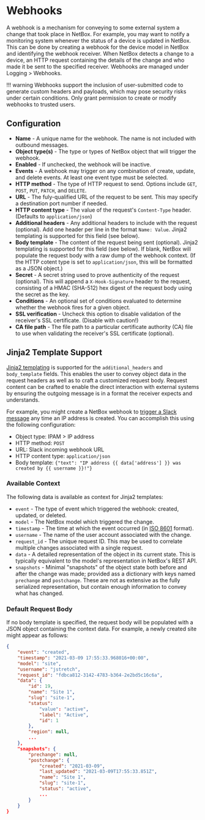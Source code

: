 # Webhooks

A webhook is a mechanism for conveying to some external system a change that took place in NetBox. For example, you may want to notify a monitoring system whenever the status of a device is updated in NetBox. This can be done by creating a webhook for the device model in NetBox and identifying the webhook receiver. When NetBox detects a change to a device, an HTTP request containing the details of the change and who made it be sent to the specified receiver. Webhooks are managed under Logging > Webhooks.

!!! warning
    Webhooks support the inclusion of user-submitted code to generate custom headers and payloads, which may pose security risks under certain conditions. Only grant permission to create or modify webhooks to trusted users.

## Configuration

* **Name** - A unique name for the webhook. The name is not included with outbound messages.
* **Object type(s)** - The type or types of NetBox object that will trigger the webhook.
* **Enabled** - If unchecked, the webhook will be inactive.
* **Events** - A webhook may trigger on any combination of create, update, and delete events. At least one event type must be selected.
* **HTTP method** - The type of HTTP request to send. Options include `GET`, `POST`, `PUT`, `PATCH`, and `DELETE`.
* **URL** - The fuly-qualified URL of the request to be sent. This may specify a destination port number if needed.
* **HTTP content type** - The value of the request's `Content-Type` header. (Defaults to `application/json`)
* **Additional headers** - Any additional headers to include with the request (optional). Add one header per line in the format `Name: Value`. Jinja2 templating is supported for this field (see below).
* **Body template** - The content of the request being sent (optional). Jinja2 templating is supported for this field (see below). If blank, NetBox will populate the request body with a raw dump of the webhook context. (If the HTTP cotent type is set to `application/json`, this will be formatted as a JSON object.)
* **Secret** - A secret string used to prove authenticity of the request (optional). This will append a `X-Hook-Signature` header to the request, consisting of a HMAC (SHA-512) hex digest of the request body using the secret as the key.
* **Conditions** - An optional set of conditions evaluated to determine whether the webhook fires for a given object.
* **SSL verification** - Uncheck this option to disable validation of the receiver's SSL certificate. (Disable with caution!)
* **CA file path** - The file path to a particular certificate authority (CA) file to use when validating the receiver's SSL certificate (optional).

## Jinja2 Template Support

[Jinja2 templating](https://jinja.palletsprojects.com/) is supported for the `additional_headers` and `body_template` fields. This enables the user to convey object data in the request headers as well as to craft a customized request body. Request content can be crafted to enable the direct interaction with external systems by ensuring the outgoing message is in a format the receiver expects and understands.

For example, you might create a NetBox webhook to [trigger a Slack message](https://api.slack.com/messaging/webhooks) any time an IP address is created. You can accomplish this using the following configuration:

* Object type: IPAM > IP address
* HTTP method: `POST`
* URL: Slack incoming webhook URL
* HTTP content type: `application/json`
* Body template: `{"text": "IP address {{ data['address'] }} was created by {{ username }}!"}`

### Available Context

The following data is available as context for Jinja2 templates:

* `event` - The type of event which triggered the webhook: created, updated, or deleted.
* `model` - The NetBox model which triggered the change.
* `timestamp` - The time at which the event occurred (in [ISO 8601](https://en.wikipedia.org/wiki/ISO_8601) format).
* `username` - The name of the user account associated with the change.
* `request_id` - The unique request ID. This may be used to correlate multiple changes associated with a single request.
* `data` - A detailed representation of the object in its current state. This is typically equivalent to the model's representation in NetBox's REST API.
* `snapshots` - Minimal "snapshots" of the object state both before and after the change was made; provided ass a dictionary with keys named `prechange` and `postchange`. These are not as extensive as the fully serialized representation, but contain enough information to convey what has changed.

### Default Request Body

If no body template is specified, the request body will be populated with a JSON object containing the context data. For example, a newly created site might appear as follows:

```json
{
    "event": "created",
    "timestamp": "2021-03-09 17:55:33.968016+00:00",
    "model": "site",
    "username": "jstretch",
    "request_id": "fdbca812-3142-4783-b364-2e2bd5c16c6a",
    "data": {
        "id": 19,
        "name": "Site 1",
        "slug": "site-1",
        "status": 
            "value": "active",
            "label": "Active",
            "id": 1
        },
        "region": null,
        ...
    },
    "snapshots": {
        "prechange": null,
        "postchange": {
            "created": "2021-03-09",
            "last_updated": "2021-03-09T17:55:33.851Z",
            "name": "Site 1",
            "slug": "site-1",
            "status": "active",
            ...
        }
    }
}
```
